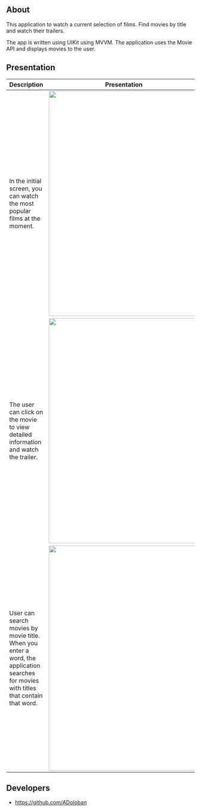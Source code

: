 ## About

This application to watch a current selection of films. Find movies by title and watch their trailers.

The app is written using UIKit using MVVM. The application uses the Movie API and displays movies to the user.

## Presentation 

| Description | Presentation |
| --- | --- |
| In the initial screen, you can watch the most popular films at the moment. | <img src = "https://github.com/ADoloban/Filmix/assets/141773182/b463c480-e1e3-4155-b6e9-6d648dcdd128" width = "400" height = "600" > |
| The user can click on the movie to view detailed information and watch the trailer. | <img src = "https://github.com/ADoloban/Filmix/assets/141773182/382e6bd3-8818-4d26-aeef-da969e531427" width = "400" height = "600" > |
| User can search movies by movie title. When you enter a word, the application searches for movies with titles that contain that word. | <img src = "https://github.com/ADoloban/Filmix/assets/141773182/e4004c78-db5d-441f-8152-22863c2a9935" width = "400" height = "600" > |

## Developers

- https://github.com/ADoloban








